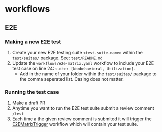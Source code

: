 # workflows

## E2E

### Making a new E2E test
1. Create your new E2E testing suite `<test-suite-name>` within the `test/suites/` package. See: `test/README.md`
2. Update the `workflows/e2e-matrix.yaml` workflow to include your E2E test case on line 24: `suite: [Nonbehavioral, Utilization]`.
    - Add in the name of your folder within the `test/suites/` package to the comma seperated list. Casing does not matter.

### Running the test case
1. Make a draft PR
2. Anytime you want to run the E2E test suite submit a review comment `/test`
3. Each time a the given review comment is submited it will trigger the [E2EMatrixTrigger](https://github.com/Azure/karpenter-provider-azure/actions/workflows/e2e-matrix-trigger.yaml) workflow which will contain your test suite.

